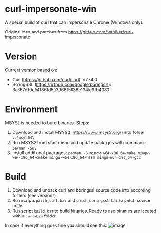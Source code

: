# curl-impersonate-win

A special build of curl that can impersonate Chrome (Windows only).

Original idea and patches from https://github.com/lwthiker/curl-impersonate

# Version
Current version based on:
* Curl (https://github.com/curl/curl): v7.84.0
* BoringSSL (https://github.com/google/boringssl): 3a667d10e94186fd503966f5638e134fe9fb4080

# Environment
MSYS2 is needed to build binaries. Steps:
1. Download and install MSYS2 (https://www.msys2.org/) into folder `c:\msys64\`
2. Run MSYS2 from start menu and update packages with command: `pacman -Suy`
3. Install additional packages: `pacman -S mingw-w64-x86_64-make mingw-w64-x86_64-cmake mingw-w64-x86_64-nasm mingw-w64-x86_64-gcc`

# Build
1. Download and unpack curl and boringssl source code into according folders (see versions)
2. Run scripts `patch_curl.bat` and `patch_boringssl.bat` to patch source code
3. Run script `build.bat` to build binaries. Ready to use binaries are located within `curl\bin` folder.

In case if everything goes fine you should see this:
![image](https://user-images.githubusercontent.com/13541699/188266250-4d719755-2f9b-43c7-96e0-32bb54fbd132.png)

